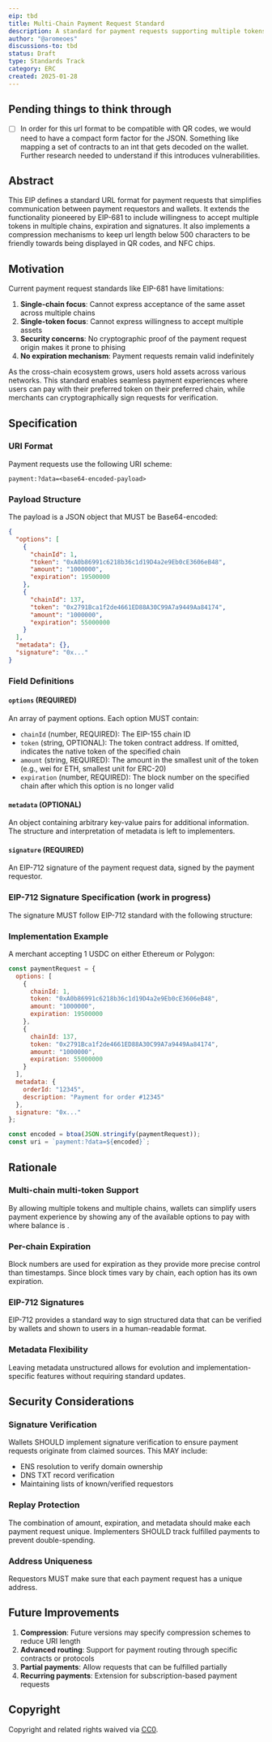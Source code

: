```yaml
---
eip: tbd
title: Multi-Chain Payment Request Standard
description: A standard for payment requests supporting multiple tokens across multiple blockchains with signature verification
author: "@aromeoes"
discussions-to: tbd
status: Draft
type: Standards Track
category: ERC
created: 2025-01-28
---
```



## Pending things to think through
- [ ] In order for this url format to be compatible with QR codes, we would need to have a compact form factor for the JSON. Something like mapping a set of contracts to an int that gets decoded on the wallet. Further research needed to understand if this introduces vulnerabilities.

## Abstract

This EIP defines a standard URL format for payment requests that simplifies communication between payment requestors and wallets. It extends the functionality pioneered by EIP-681 to include willingness to accept multiple tokens in multiple chains, expiration and signatures. It also implements a compression mechanisms to keep url length below 500 characters to be friendly towards being displayed in QR codes, and NFC chips.

## Motivation

Current payment request standards like EIP-681 have limitations:

1. **Single-chain focus**: Cannot express acceptance of the same asset across multiple chains
2. **Single-token focus**: Cannot express willingness to accept multiple assets
3. **Security concerns**: No cryptographic proof of the payment request origin makes it prone to phising
4. **No expiration mechanism**: Payment requests remain valid indefinitely

As the cross-chain ecosystem grows, users hold assets across various networks. This standard enables seamless payment experiences where users can pay with their preferred token on their preferred chain, while merchants can cryptographically sign requests for verification.

## Specification

### URI Format

Payment requests use the following URI scheme:

```
payment:?data=<base64-encoded-payload>
```

### Payload Structure

The payload is a JSON object that MUST be Base64-encoded:

```json
{
  "options": [
    {
      "chainId": 1,
      "token": "0xA0b86991c6218b36c1d19D4a2e9Eb0cE3606eB48",
      "amount": "1000000",
      "expiration": 19500000
    },
    {
      "chainId": 137,
      "token": "0x2791Bca1f2de4661ED88A30C99A7a9449Aa84174",
      "amount": "1000000",
      "expiration": 55000000
    }
  ],
  "metadata": {},
  "signature": "0x..."
}
```

### Field Definitions

#### `options` (REQUIRED)
An array of payment options. Each option MUST contain:

- `chainId` (number, REQUIRED): The EIP-155 chain ID
- `token` (string, OPTIONAL): The token contract address. If omitted, indicates the native token of the specified chain
- `amount` (string, REQUIRED): The amount in the smallest unit of the token (e.g., wei for ETH, smallest unit for ERC-20)
- `expiration` (number, REQUIRED): The block number on the specified chain after which this option is no longer valid

#### `metadata` (OPTIONAL)
An object containing arbitrary key-value pairs for additional information. The structure and interpretation of metadata is left to implementers.

#### `signature` (REQUIRED)
An EIP-712 signature of the payment request data, signed by the payment requestor.

### EIP-712 Signature Specification (work in progress)
The signature MUST follow EIP-712 standard with the following structure:

### Implementation Example

A merchant accepting 1 USDC on either Ethereum or Polygon:

```javascript
const paymentRequest = {
  options: [
    {
      chainId: 1,
      token: "0xA0b86991c6218b36c1d19D4a2e9Eb0cE3606eB48",
      amount: "1000000",
      expiration: 19500000
    },
    {
      chainId: 137,
      token: "0x2791Bca1f2de4661ED88A30C99A7a9449Aa84174",
      amount: "1000000",
      expiration: 55000000
    }
  ],
  metadata: {
    orderId: "12345",
    description: "Payment for order #12345"
  },
  signature: "0x..."
};

const encoded = btoa(JSON.stringify(paymentRequest));
const uri = `payment:?data=${encoded}`;
```

## Rationale

### Multi-chain multi-token Support
By allowing multiple tokens and multiple chains, wallets can simplify users payment experience by showing any of the available options to pay with where balance is .

### Per-chain Expiration
Block numbers are used for expiration as they provide more precise control than timestamps. Since block times vary by chain, each option has its own expiration.

### EIP-712 Signatures
EIP-712 provides a standard way to sign structured data that can be verified by wallets and shown to users in a human-readable format.

### Metadata Flexibility
Leaving metadata unstructured allows for evolution and implementation-specific features without requiring standard updates.

## Security Considerations

### Signature Verification
Wallets SHOULD implement signature verification to ensure payment requests originate from claimed sources. This MAY include:
- ENS resolution to verify domain ownership
- DNS TXT record verification
- Maintaining lists of known/verified requestors

### Replay Protection
The combination of amount, expiration, and metadata should make each payment request unique. Implementers SHOULD track fulfilled payments to prevent double-spending.

### Address Uniqueness
Requestors MUST make sure that each payment request has a unique address.

## Future Improvements

1. **Compression**: Future versions may specify compression schemes to reduce URI length
2. **Advanced routing**: Support for payment routing through specific contracts or protocols
3. **Partial payments**: Allow requests that can be fulfilled partially
4. **Recurring payments**: Extension for subscription-based payment requests

## Copyright

Copyright and related rights waived via [CC0](../LICENSE.md).
